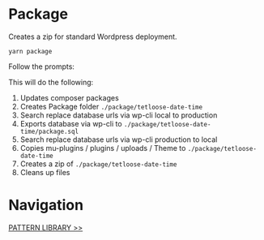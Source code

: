 # Package

Creates a zip for standard Wordpress deployment.

`yarn package`

Follow the prompts:

This will do the following:

1. Updates composer packages
2. Creates Package folder `./package/tetloose-date-time`
3. Search replace database urls via wp-cli local to production
4. Exports database via wp-cli to `./package/tetloose-date-time/package.sql`
5. Search replace database urls via wp-cli production to local
6. Copies mu-plugins / plugins / uploads / Theme to `./package/tetloose-date-time`
7. Creates a zip of `./package/tetloose-date-time`
8. Cleans up files

# Navigation

[PATTERN LIBRARY >>](pattern-library.md)
